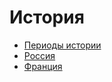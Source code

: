 # История

- [Периоды истории](periods/periods.md)
- [Россия](russia/russia.md)
- [Франция](france/france.md)

